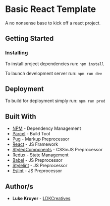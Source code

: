 # Basic React Template

A no nonsense base to kick off a react project.

## Getting Started

### Installing

To install project dependencies run: `npm install`

To launch development server run: `npm run dev`

## Deployment

To build for deployment simply run: `npm run prod`

## Built With

-   [NPM](https://www.npmjs.com) - Dependency Management
-   [Parcel](https://parceljs.org) - Build Tool
-   [Pug](https://pugjs.org) - Markup Preprocessor
-   [React](https://reactjs.org/) - JS Framework
-   [StyledComponents](https://www.styled-components.com) - CSSinJS Preprocessor
-   [Redux](https://redux.js.org) - State Management
-   [Babel](https://babeljs.io) - JS Preprocessor
-   [Stylelint](https://stylelint.io) - JS Preprocessor
-   [Eslint](https://eslint.org) - JS Preprocessor

## Author/s

-   **Luke Kruyer** - [LDKCreatives](https://www.ldkcreatives.com)
